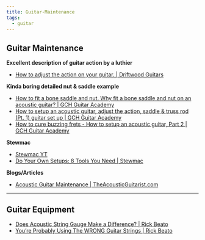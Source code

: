 ```yaml
---
title: Guitar-Maintenance
tags:
  - guitar
---
```


## Guitar Maintenance
**Excellent description of guitar action by a luthier**
- [How to adjust the action on your guitar. | Driftwood Guitars](https://www.youtube.com/watch?v=t_4eHPgrpmk&list=PLdbQG347EqVDxCn3o8P2SZtshN_J15Ke5&index=1)

**Kinda boring detailed nut & saddle example**
- [How to fit a bone saddle and nut. Why fit a bone saddle and nut on an acoustic guitar? | GCH Guitar Academy](https://www.youtube.com/watch?v=N9dvUg90T6M)
- [How to setup an acoustic guitar, adjust the action, saddle & truss rod (Pt. 1) guitar set up  | GCH Guitar Academy](https://www.youtube.com/watch?v=xbKyNBYBveM)
- [How to cure buzzing frets - How to setup an acoustic guitar, Part 2  | GCH Guitar Academy](https://www.youtube.com/watch?v=8BSmoehj7sQ)

**Stewmac**
- [Stewmac YT](https://www.youtube.com/@stewmac/videos)
- [Do Your Own Setups: 8 Tools You Need | Stewmac](https://www.youtube.com/watch?v=3UqVXrpvWCM)

**Blogs/Articles**
- [Acoustic Guitar Maintenance | TheAcousticGuitarist.com](https://theacousticguitarist.com/acoustic-guitar-maintenance/)



---
## Guitar Equipment
- [Does Acoustic String Gauge Make a Difference? | Rick Beato](https://www.youtube.com/watch?v=kWqbQ5qXaCQ)
- [You’re Probably Using The WRONG Guitar Strings | Rick Beato](https://www.youtube.com/watch?v=wGXj_NQONYM)